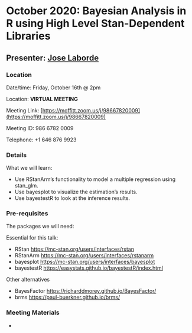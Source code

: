 # October 2020: Bayesian Analysis in R using High Level Stan-Dependent Libraries

## Presenter: [Jose Laborde](mailto:jose.laborde@moffitt.org)

### Location
Date/time: Friday, October 16th @ 2pm

Location: **VIRTUAL MEETING** 

Meeting Link: [https://moffitt.zoom.us/j/98667820009](https://moffitt.zoom.us/j/98667820009) 

Meeting ID:	986 6782 0009

Telephone:	+1 646 876 9923

### Details
What we will learn:
* Use RStanArm’s functionality to model a multiple regression using stan_glm.
* Use bayesplot to visualize the estimation’s results.
* Use bayestestR to look at the inference results.

### Pre-requisites
The packages we will need:
 
Essential for this talk:
* RStan https://mc-stan.org/users/interfaces/rstan
* RStanArm https://mc-stan.org/users/interfaces/rstanarm
* bayesplot https://mc-stan.org/users/interfaces/bayesplot
* bayestestR https://easystats.github.io/bayestestR/index.html

Other alternatives
* BayesFactor https://richarddmorey.github.io/BayesFactor/
* brms https://paul-buerkner.github.io/brms/


### Meeting Materials
* 
